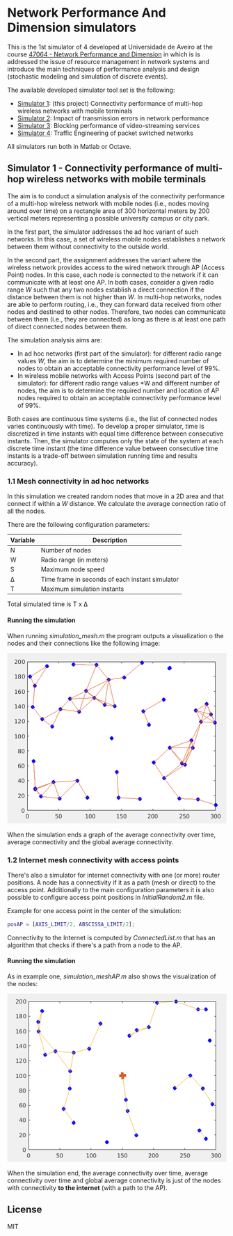 # Network Performance And Dimension simulators

This is the 1st simulator of 4 developed at Universidade de Aveiro at the course [47064 - Network Performance and Dimension](https://www.ua.pt/uc/2306) in which is is addressed the issue of resource management in network systems and introduce the main techniques of performance analysis and design (stochastic modeling and simulation of discrete events).

The available developed simulator tool set is the following:

 * [Simulator 1](https://github.com/luminoso/npr-simulator1): (this project) Connectivity performance of multi-hop wireless networks with mobile terminals
 * [Simulator 2](https://github.com/luminoso/npr-simulator2): Impact of transmission errors in network performance
 * [Simulator 3](https://github.com/luminoso/npr-simulator3): Blocking performance of video-streaming services
 * [Simulator 4](https://github.com/luminoso/npr-simulator4): Traffic Engineering of packet switched networks

All simulators run both in Matlab or Octave.


## Simulator 1 - Connectivity performance of multi-hop wireless networks with mobile terminals

The aim is to conduct a simulation analysis of the connectivity performance of a multi-hop wireless network with mobile nodes (i.e., nodes moving around over time) on a rectangle area of 300 horizontal meters by 200 vertical meters representing a possible university campus or city park.

In the first part, the simulator addresses the ad hoc variant of such networks. In this case, a set of wireless mobile nodes establishes a network between them without connectivity to the outside world.

In the second part, the assignment addresses the variant where the wireless network provides access to the wired network through AP (Access Point) nodes. In this case, each node is connected to the network if it can communicate with at least one AP. In both cases, consider a given radio range *W* such that any two nodes establish a direct connection if the distance between them is not higher than *W*. In multi-hop networks, nodes are able to perform routing, i.e., they can forward data received from other nodes and destined to other nodes. Therefore, two nodes can communicate between them (i.e., they are connected) as long as there is at least one path of direct connected nodes between them.

The simulation analysis aims are:
 
 * In ad hoc networks (first part of the simulator): for different radio range values *W*, the aim is to determine the minimum required number of nodes to obtain an acceptable connectivity performance level of 99%.
 * In wireless mobile networks with Access Points (second part of the simulator): for different radio range values *W and different number of nodes, the aim is to determine the required number and location of AP nodes required to obtain an acceptable connectivity performance level of 99%.

Both cases are continuous time systems (i.e., the list of connected nodes varies continuously with time). To develop a proper simulator, time is discretized in time instants with equal time difference between consecutive instants. Then, the simulator computes only the state of the system at each discrete time instant (the time difference value between consecutive time instants is a trade-off between simulation running time and results accuracy).


### 1.1 Mesh connectivity in ad hoc networks

In this simulation we created random nodes that move in a 2D area and that connect if within a *W* distance. We calculate the average connection ratio of all the nodes. 

There are the following configuration parameters:

| Variable | Description                                     |
|----------|-------------------------------------------------|
| N        | Number of nodes                                 |
| W        | Radio range (in meters)                         |
| S        | Maximum node speed                              |
| Δ        | Time frame in seconds of each instant simulator |
| T        | Maximum simulation instants                     |

Total simulated time is T x Δ

#### Running the simulation

When running *simulation_mesh.m* the program outputs a visualization o the nodes and their connections like the following image:

<p align="center"> 
	<img src="https://github.com/luminoso/npr-simulator1/raw/master/doc/simulator1.gif" alt="Mesh simualtor" >
</p>

When the simulation ends a graph of the average connectivity over time, average connectivity and the global average connectivity.


### 1.2 Internet mesh connectivity with access points

There's also a simulator for internet connectivity with one (or more) router positions. A node has a connectivity if it as a path (mesh or direct) to the access point. Additionally to the main configuration parameters it is also possible to configure access point positions in *InitialRandom2.m* file.

Example for one access point in the center of the simulation:

```Matlab
posAP = [AXIS_LIMIT/2, ABSCISSA_LIMIT/2];
```

Connectivity to the Internet is computed by *ConnectedList.m* that has an algorithm that checks if there's a path from a node to the AP.

#### Running the simulation

As in example one, *simulation_meshAP.m* also shows the visualization of the nodes:

<p align="center"> 
	<img src="https://github.com/luminoso/npr-simulator1/raw/master/doc/simulator1AP.gif" alt="Mesh simualtor">
</p>

When the simulation end, the average connectivity over time, average connectivity over time and global average connectivity is just of the nodes with connectivity **to the internet** (with a path to the AP).

## License
MIT

